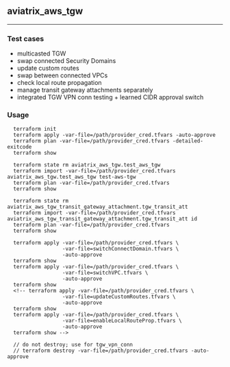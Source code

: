 ## aviatrix_aws_tgw

---

### Test cases
- multicasted TGW
- swap connected Security Domains
- update custom routes
- swap between connected VPCs
- check local route propagation
- manage transit gateway attachments separately
- integrated TGW VPN conn testing + learned CIDR approval switch


### Usage
```
  terraform init
  terraform apply -var-file=/path/provider_cred.tfvars -auto-approve
  terraform plan -var-file=/path/provider_cred.tfvars -detailed-exitcode
  terraform show

  terraform state rm aviatrix_aws_tgw.test_aws_tgw
  terraform import -var-file=/path/provider_cred.tfvars aviatrix_aws_tgw.test_aws_tgw test-aws-tgw
  terraform plan -var-file=/path/provider_cred.tfvars
  terraform show

  terraform state rm aviatrix_aws_tgw_transit_gateway_attachment.tgw_transit_att
  terraform import -var-file=/path/provider_cred.tfvars aviatrix_aws_tgw_transit_gateway_attachment.tgw_transit_att id
  terraform plan -var-file=/path/provider_cred.tfvars
  terraform show

  terraform apply -var-file=/path/provider_cred.tfvars \
                  -var-file=switchConnectDomain.tfvars \
                  -auto-approve
  terraform show
  terraform apply -var-file=/path/provider_cred.tfvars \
                  -var-file=switchVPC.tfvars \
                  -auto-approve
  terraform show
  <!-- terraform apply -var-file=/path/provider_cred.tfvars \
                  -var-file=updateCustomRoutes.tfvars \
                  -auto-approve
  terraform show
  terraform apply -var-file=/path/provider_cred.tfvars \
                  -var-file=enableLocalRouteProp.tfvars \
                  -auto-approve
  terraform show -->

  // do not destroy; use for tgw_vpn_conn
  // terraform destroy -var-file=/path/provider_cred.tfvars -auto-approve
```
